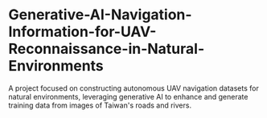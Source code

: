 # Generative-AI-Navigation-Information-for-UAV-Reconnaissance-in-Natural-Environments
A project focused on constructing autonomous UAV navigation datasets for natural environments, leveraging generative AI to enhance and generate training data from images of Taiwan's roads and rivers.
